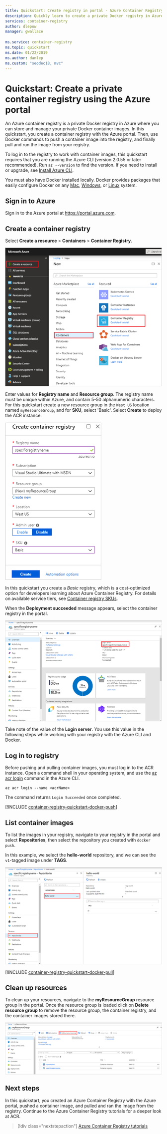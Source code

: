 ```yaml
---
title: Quickstart: Create registry in portal - Azure Container Registry
description: Quickly learn to create a private Docker registry in Azure Container Registry with the Azure portal.
services: container-registry
author: dlepow
manager: gwallace

ms.service: container-registry
ms.topic: quickstart
ms.date: 01/22/2019
ms.author: danlep
ms.custom: "seodec18, mvc"
---
```

# Quickstart: Create a private container registry using the Azure portal

An Azure container registry is a private Docker registry in Azure where you can store and manage your private Docker container images. In this quickstart, you create a container registry with the Azure portal. Then, use Docker commands to push a container image into the registry, and finally pull and run the image from your registry.

To log in to the registry to work with container images, this quickstart requires that you are running the Azure CLI (version 2.0.55 or later recommended). Run `az --version` to find the version. If you need to install or upgrade, see [Install Azure CLI][azure-cli].

You must also have Docker installed locally. Docker provides packages that easily configure Docker on any [Mac][docker-mac], [Windows][docker-windows], or [Linux][docker-linux] system.

## Sign in to Azure

Sign in to the Azure portal at https://portal.azure.com.

## Create a container registry

Select **Create a resource** > **Containers** > **Container Registry**.

![Creating a container registry in the Azure portal][qs-portal-01]

Enter values for **Registry name** and **Resource group**. The registry name must be unique within Azure, and contain 5-50 alphanumeric characters. For this quickstart create a new resource group in the `West US` location named `myResourceGroup`, and for **SKU**, select 'Basic'. Select **Create** to deploy the ACR instance.

![Create container registry in the Azure portal][qs-portal-03]

In this quickstart you create a *Basic* registry, which is a cost-optimized option for developers learning about Azure Container Registry. For details on available service tiers, see [Container registry SKUs][container-registry-skus].

When the **Deployment succeeded** message appears, select the container registry in the portal. 

![Container registry Overview in the Azure portal][qs-portal-05]

Take note of the value of the **Login server**. You use this value in the following steps while working with your registry with the Azure CLI and Docker.

## Log in to registry

Before pushing and pulling container images, you must log in to the ACR instance. Open a command shell in your operating system, and use the [az acr login][az-acr-login] command in the Azure CLI.

```azurecli
az acr login --name <acrName>
```

The command returns `Login Succeeded` once completed. 

[!INCLUDE [container-registry-quickstart-docker-push](../../includes/container-registry-quickstart-docker-push.md)]

## List container images

To list the images in your registry, navigate to your registry in the portal and select **Repositories**, then select the repository you created with `docker push`.

In this example, we select the **hello-world** repository, and we can see the `v1`-tagged image under **TAGS**.

![List container images in the Azure portal][qs-portal-09]

[!INCLUDE [container-registry-quickstart-docker-pull](../../includes/container-registry-quickstart-docker-pull.md)]

## Clean up resources

To clean up your resources, navigate to the **myResourceGroup** resource group in the portal. Once the resource group is loaded click on **Delete resource group** to remove the resource group, the container registry, and the container images stored there.

![Delete resource group in the Azure portal][qs-portal-08]

## Next steps

In this quickstart, you created an Azure Container Registry with the Azure portal, pushed a container image, and pulled and ran the image from the registry. Continue to the Azure Container Registry tutorials for a deeper look at ACR.

> [!div class="nextstepaction"]
> [Azure Container Registry tutorials][container-registry-tutorial-quick-task]

<!-- IMAGES -->
[qs-portal-01]: ./media/container-registry-get-started-portal/qs-portal-01.png
[qs-portal-02]: ./media/container-registry-get-started-portal/qs-portal-02.png
[qs-portal-03]: ./media/container-registry-get-started-portal/qs-portal-03.png
[qs-portal-05]: ./media/container-registry-get-started-portal/qs-portal-05.png
[qs-portal-08]: ./media/container-registry-get-started-portal/qs-portal-08.png
[qs-portal-09]: ./media/container-registry-get-started-portal/qs-portal-09.png

<!-- LINKS - external -->
[docker-linux]: https://docs.docker.com/engine/installation/#supported-platforms
[docker-mac]: https://docs.docker.com/docker-for-mac/
[docker-pull]: https://docs.docker.com/engine/reference/commandline/pull/
[docker-push]: https://docs.docker.com/engine/reference/commandline/push/
[docker-rmi]: https://docs.docker.com/engine/reference/commandline/rmi/
[docker-run]: https://docs.docker.com/engine/reference/commandline/run/
[docker-tag]: https://docs.docker.com/engine/reference/commandline/tag/
[docker-windows]: https://docs.docker.com/docker-for-windows/

<!-- LINKS - internal -->
[container-registry-tutorial-quick-task]: container-registry-tutorial-quick-task.md
[container-registry-skus]: container-registry-skus.md
[azure-cli]: /cli/azure/install-azure-cli
[az-acr-login]: /cli/azure/acr#az-acr-login
